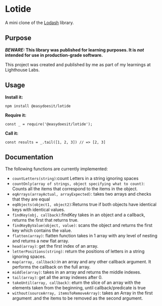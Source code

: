# Lotide

A mini clone of the [Lodash](https://lodash.com) library.

## Purpose

**_BEWARE:_ This library was published for learning purposes. It is _not_ intended for use in production-grade software.**

This project was created and published by me as part of my learnings at Lighthouse Labs. 

## Usage

**Install it:**

`npm install @easydoesit/lotide`

**Require it:**

`const _ = require('@easydoesit/lotide');`

**Call it:**

`const results = _.tail([1, 2, 3]) // => [2, 3]`

## Documentation

The following functions are currently implemented:

* `countLetters(string)`:count Letters in a string ignoring spaces
* `countOnly(array of strings, object specifying what to count)`: Counts all the items that correspond to the items in the object.
* `eqArrays(arrayActual, arrayExpected)`: takes two arrays and checks that they are equal
* `eqObjects(object1, object2)`:Returns true if both objects have identical keys with identical values.
* `findKey(obj, callback)`:findKey takes in an object and a callback, returns the first that returns true.
* `findKeyByValue(object, value)`: scans the object and returns the first key which contains the value.
* `flatten(array)`: flatten function takes in 1 array with any level of nesting and returns a new flat array.
* `head(array)`: get the first index of an array.
* `letterPositions(string)`: return the positions of letters in a string ignoring spaces.
* `map(array, callback)`:in an array and any other callback argument. It performs the callback on the full array.
* `middle(array)`: takes in an array and returns the middle indexes.
* `tail(array)`: get all the array indexes after 0.
* `takeUntil(array, callback)`: eturn the slice of an array with the elements taken from the beginning, until callback/predicate is true
* `without(sourceArray, itemsToRemoveArray)`: takes an Array in the first argument .and the items to be removed as the second argument.
